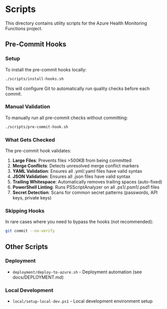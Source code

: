 # Scripts

This directory contains utility scripts for the Azure Health Monitoring Functions project.

## Pre-Commit Hooks

### Setup

To install the pre-commit hooks locally:

```bash
./scripts/install-hooks.sh
```

This will configure Git to automatically run quality checks before each commit.

### Manual Validation

To manually run all pre-commit checks without committing:

```bash
./scripts/pre-commit-hook.sh
```

### What Gets Checked

The pre-commit hook validates:

1. **Large Files**: Prevents files >500KB from being committed
2. **Merge Conflicts**: Detects unresolved merge conflict markers
3. **YAML Validation**: Ensures all .yml/.yaml files have valid syntax
4. **JSON Validation**: Ensures all .json files have valid syntax
5. **Trailing Whitespace**: Automatically removes trailing spaces (auto-fixed)
6. **PowerShell Linting**: Runs PSScriptAnalyzer on all .ps1/.psm1/.psd1 files
7. **Secret Detection**: Scans for common secret patterns (passwords, API keys, private keys)

### Skipping Hooks

In rare cases where you need to bypass the hooks (not recommended):

```bash
git commit --no-verify
```

## Other Scripts

### Deployment

- `deployment/deploy-to-azure.sh` - Deployment automation (see docs/DEPLOYMENT.md)

### Local Development

- `local/setup-local-dev.ps1` - Local development environment setup
